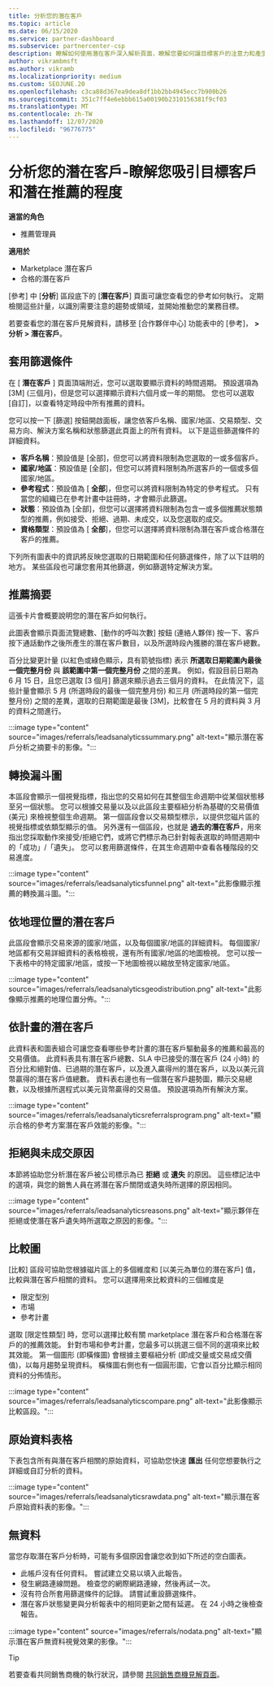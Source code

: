 ```yaml
---
title: 分析您的潛在客戶
ms.topic: article
ms.date: 06/15/2020
ms.service: partner-dashboard
ms.subservice: partnercenter-csp
description: 瞭解如何使用潛在客戶深入解析頁面，瞭解您要如何讓目標客戶的注意力和產生參考。
author: vikrambmsft
ms.author: vikramb
ms.localizationpriority: medium
ms.custom: SEOJUNE.20
ms.openlocfilehash: c3ca88d367ea9dea8df1bb2bb4945ecc7b900b26
ms.sourcegitcommit: 351c7ff4e6ebbb615a00190b2310156381f9cf03
ms.translationtype: MT
ms.contentlocale: zh-TW
ms.lasthandoff: 12/07/2020
ms.locfileid: "96776775"
---
```

# <a name="analyze-your-leads---see-how-well-you-attract-target-customers-and-potential-referrals"></a>分析您的潛在客戶-瞭解您吸引目標客戶和潛在推薦的程度
<!-- 
https://go.microsoft.com/fwlink/?linkid=849120
-->

**適當的角色**

- 推薦管理員

**適用於**

- Marketplace 潛在客戶
- 合格的潛在客戶

[參考] 中 [**分析**] 區段底下的 [**潛在客戶**] 頁面可讓您查看您的參考如何執行。 定期檢閱這些計量，以識別需要注意的趨勢或領域，並開始推動您的業務目標。

若要查看您的潛在客戶見解資料，請移至 [合作夥伴中心] 功能表中的 [參考]， **> 分析 > 潛在客戶**。

## <a name="apply-filters"></a>套用篩選條件

在 [ **潛在客戶** ] 頁面頂端附近，您可以選取要顯示資料的時間週期。 預設選項為 [3M] (三個月)，但是您可以選擇顯示資料六個月或一年的期間。 您也可以選取 [自訂]，以查看特定時段中所有推薦的資料。

您可以按一下 [篩選] 按鈕開啟面板，讓您依客戶名稱、國家/地區、交易類型、交易方向、解決方案名稱和狀態篩選此頁面上的所有資料。 以下是這些篩選條件的詳細資料。

- **客戶名稱**：預設值是 [全部]，但您可以將資料限制為您選取的一或多個客戶。
- **國家/地區**：預設值是 [全部]，但您可以將資料限制為所選客戶的一個或多個國家/地區。
- **參考程式**：預設值為 [ **全部**]，但您可以將資料限制為特定的參考程式。 只有當您的組織已在參考計畫中註冊時，才會顯示此篩選。
- **狀態**：預設值為 [全部]，但您可以選擇將資料限制為包含一或多個推薦狀態類型的推薦，例如接受、拒絕、過期、未成交，以及您選取的成交。
- **資格類型**：預設值為 [ **全部**]，但您可以選擇將資料限制為潛在客戶或合格潛在客戶的推薦。

下列所有圖表中的資訊將反映您選取的日期範圍和任何篩選條件，除了以下註明的地方。 某些區段也可讓您套用其他篩選，例如篩選特定解決方案。

## <a name="referrals-summary"></a>推薦摘要

這張卡片會概要說明您的潛在客戶如何執行。

此圖表會顯示頁面流覽總數、[動作的呼叫次數] 按鈕 (連絡人夥伴) 按一下、客戶按下通話動作之後所產生的潛在客戶數目，以及所選時段內獲勝的潛在客戶總數。

百分比變更計量 (以紅色或綠色顯示，具有箭號指標) 表示 **所選取日期範圍內最後一個完整月份** 與 **該範圍中第一個完整月份** 之間的差異。 例如，假設目前日期為 6 月 15 日，且您已選取 [3 個月] 篩選來顯示過去三個月的資料。 在此情況下，這些計量會顯示 5 月 (所選時段的最後一個完整月份) 和三月 (所選時段的第一個完整月份) 之間的差異，選取的日期範圍是最後 [3M]，比較會在 5 月的資料與 3 月的資料之間進行。

:::image type="content" source="images/referrals/leadsanalyticssummary.png" alt-text="顯示潛在客戶分析之摘要卡的影像。":::

## <a name="conversion-funnel"></a>轉換漏斗圖

本區段會顯示一個視覺指標，指出您的交易如何在其整個生命週期中從某個狀態移至另一個狀態。 您可以根據交易量以及以此區段主要樞紐分析為基礎的交易價值 (美元) 來檢視整個生命週期。 第一個區段會以交易類型標示，以提供您磁片區的視覺指標或依類型顯示的值。 另外還有一個區段，也就是 **過去的潛在客戶**，用來指出您採取動作來接受/拒絕它們，或將它們標示為已針對報表選取的時間週期中的「成功」/「遺失」。 您可以套用篩選條件，在其生命週期中查看各種階段的交易進度。

:::image type="content" source="images/referrals/leadsanalyticsfunnel.png" alt-text="此影像顯示推薦的轉換漏斗圖。":::

## <a name="leads-by-geography"></a>依地理位置的潛在客戶

此區段會顯示交易來源的國家/地區，以及每個國家/地區的詳細資料。 每個國家/地區都有交易詳細資料的表格檢視，還有所有國家/地區的地圖檢視。 您可以按一下表格中的特定國家/地區，或按一下地圖檢視以縮放至特定國家/地區。

:::image type="content" source="images/referrals/leadsanalyticsgeodistribution.png" alt-text="此影像顯示推薦的地理位置分佈。":::

## <a name="leads-by-program"></a>依計畫的潛在客戶

此資料表和圖表組合可讓您查看哪些參考計畫的潛在客戶驅動最多的推薦和最高的交易價值。
此資料表具有潛在客戶總數、SLA 中已接受的潛在客戶 (24 小時) 的百分比和絕對值、已過期的潛在客戶，以及進入贏得州的潛在客戶，以及以美元貨幣贏得的潛在客戶值總數。 資料表右邊也有一個潛在客戶趨勢圖，顯示交易總數，以及根據所選程式以美元貨幣贏得的交易值。 預設選項為所有解決方案。

:::image type="content" source="images/referrals/leadsanalyticsreferralsprogram.png" alt-text="顯示合格的參考方案潛在客戶效能的影像。":::

## <a name="declined--lost-reasons"></a>拒絕與未成交原因

本節將協助您分析潛在客戶被公司標示為已 **拒絕** 或 **遺失** 的原因。 這些標記法中的選項，與您的銷售人員在將潛在客戶關閉或遺失時所選擇的原因相同。

:::image type="content" source="images/referrals/leadsanalyticsreasons.png" alt-text="顯示夥伴在拒絕或使潛在客戶遺失時所選取之原因的影像。":::

## <a name="comparison-charts"></a>比較圖

[比較] 區段可協助您根據磁片區上的多個維度和 [以美元為單位的潛在客戶] 值，比較與潛在客戶相關的資料。
您可以選擇用來比較資料的三個維度是

- 限定型別
- 市場
- 參考計畫

選取 [限定性類型] 時，您可以選擇比較有關 marketplace 潛在客戶和合格潛在客戶的的推薦效能。 針對市場和參考計畫，您最多可以挑選三個不同的選項來比較其效能。 第一個圖形 (即橫條圖) 會根據主要樞紐分析 (即成交量或交易成交價值)，以每月趨勢呈現資料。 橫條圖右側也有一個圓形圖，它會以百分比顯示相同資料的分佈情形。

:::image type="content" source="images/referrals/leadsanalyticscompare.png" alt-text="此影像顯示比較區段。":::

## <a name="raw-data-table"></a>原始資料表格

下表包含所有與潛在客戶相關的原始資料，可協助您快速 **匯出** 任何您想要執行之詳細或自訂分析的資料。

:::image type="content" source="images/referrals/leadsanalyticsrawdata.png" alt-text="顯示潛在客戶原始資料表的影像。":::

## <a name="no-data"></a>無資料

當您存取潛在客戶分析時，可能有多個原因會讓您收到如下所述的空白圖表。

- 此帳戶沒有任何資料。 嘗試建立交易以填入此報告。
- 發生網路連線問題。 檢查您的網際網路連線，然後再試一次。
- 沒有符合所套用篩選條件的記錄。 請嘗試重設篩選條件。
- 潛在客戶狀態變更與分析報表中的相同更新之間有延遲。 在 24 小時之後檢查報告。

:::image type="content" source="images/referrals/nodata.png" alt-text="顯示潛在客戶無資料視覺效果的影像。":::

> [!TIP]
> 若要查看共同銷售商機的執行狀況，請參閱 [共同銷售商機見解頁面](referral-insights.md)。
